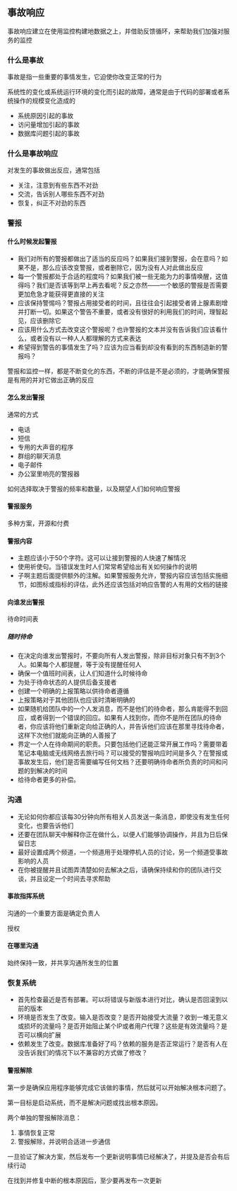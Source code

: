 ## 事故响应

事故响应建立在使用监控构建地数据之上，并借助反馈循环，来帮助我们加强对服务的监控

### 什么是事故

事故是指一些重要的事情发生，它迫使你改变正常的行为

系统性的变化或系统运行环境的变化而引起的故障，通常是由于代码的部署或者系统操作的规模变化造成的

* 系统原因引起的事故
* 访问量增加引起的事故
* 数据库问题引起的事故

### 什么是事故响应

对发生的事故做出反应，通常包括

- 关注，注意到有些东西不对劲
- 交流，告诉别人哪些东西不对劲
- 恢复，纠正不对劲的东西

### 警报

#### 什么时候发起警报

- 我们对所有的警报都做出了适当的反应吗？如果我们接到警报，会在意吗？如果不是，那么应该改变警报，或者删除它，因为没有人对此做出反应
- 每一个警报都处于合适的程度吗？如果我们被一些无能为力的事情唤醒，这值得吗？我们是否该等到早上再去看呢？反之亦然——一个敏感的警报是否需要更加危急才能获得更直接的关注
- 应该保持警惕吗？警报占用接受者的时间，且往往会引起接受者肾上腺素剧增并打断一切。如果这个警告不重要，或者没有很好的利用我们的时间，理智起见，应该删除它
- 应该用什么方式去改变这个警报呢？也许警报的文本并没有告诉我们应该看什么，或者没有以一种人人都理解的方式来表达
- 希望得到警告的事情发生了吗？应该为应当看到却没有看到的东西制造新的警报吗？

警报和监控一样，都是不断变化的东西，不断的评估是不是必须的，才能确保警报是有用的并对它做出正确的反应

#### 怎么发出警报

通常的方式

- 电话
- 短信
- 专用的大声音的程序
- 群组的聊天消息
- 电子邮件
- 办公室里响亮的警报器

如何选择取决于警报的频率和数量，以及期望人们如何响应警报

#### 警报服务

多种方案，开源和付费

#### 警报内容

- 主题应该小于50个字符。这可以让接到警报的人快速了解情况
- 使用祈使句。当错误发生时人们常常希望给出有关如何操作的说明
- 子啊主题后面提供额外的注解。如果警报服务允许，警报内容应该包括实施细节，如图标或指标的评估，此外还应该包括对响应告警的人有用的文档的链接

#### 向谁发出警报

待命时间表

##### 随时待命

- 在决定向谁发出警报时，不要向所有人发出警报，除非目标对象只有不到3个人。如果每个人都提醒，等于没有提醒任何人
- 确保一个值班时间表，让人们知道什么时候待命
- 为处于待命状态的人提供后备支援者
- 创建一个明确的上报策略以供待命者遵循
- 上报策略对于其他团队也应该时清晰明确的
- 如果随机给团队中的一个人发消息，而不是他们的待命者，那么肯能得不到回应，或者得到一个错误的回应。如果有人找到你，而你不是所在团队的待命者，你应该将他们重新定向给正确的人，并告诉他们应该在那里寻找待命者，这样下次他们就能向正确的人善报了
- 界定一个人在待命期间的职责。只要包括他们还能正常开展工作吗？需要带着笔记本电脑或无线网络去旅行吗？可以接受的警报响应时间是多久？在警报或事故发生后，他们是否需要编写任何文档？还要明确待命者所负责的时间和问题的到解决的时间
- 给待命者更多的补偿。

### 沟通

- 无论如何你都应该每30分钟向所有相关人员发送一条消息，即使没有发生任何变化，也要告诉他们
- 还要在团队聊天中解释你正在做什么，以便人们能够协调操作，并且为日后保留日志
- 最好设置成两个频道，一个频道用于处理停机人员的讨论，另一个频道受事故影响的人员
- 在你被提醒并且试图弄清楚如何去解决之后，请确保持续和你的团队进行交谈，并且设定一个时间去寻求帮助

#### 事故指挥系统

沟通的一个重要方面是确定负责人

授权

#### 在哪里沟通

始终保持一致，并共享沟通所发生的位置

### 恢复系统

- 首先检查最近是否有部署。可以将错误与新版本进行对比，确认是否回滚到以前的版本
- 环境是否发生了改变。输入是否改变？是否开始接受大流量？收到一堆无意义或损坏的流量吗？是否开始阻止某个IP或者用户代理？这些是有效流量吗？是否可以横向扩展
- 依赖发生了改变。数据库准备好了吗？依赖的服务是否正常运行？是否有人在没告诉我们的情况下以不兼容的方式做了修改？

#### 警报解除

第一步是确保应用程序能够完成它该做的事情，然后就可以开始解决根本问题了。

第一目标是启动系统，而不是解决问题或找出根本原因。

两个单独的警报解除消息：

1. 事情恢复正常
2. 警报解除，并说明合适进一步通信

一旦验证了解决方案，然后发布一个更新说明事情已经解决了，并提及是否会有后续行动

在找到并修复中断的根本原因后，至少要再发布一次更新
